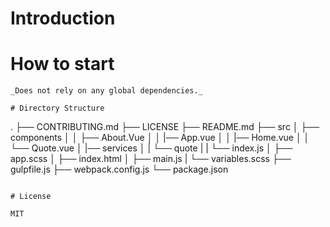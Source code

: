 # Introduction



# How to start


```
_Does not rely on any global dependencies._

# Directory Structure

```
.
├── CONTRIBUTING.md
├── LICENSE
├── README.md
├── src
│   ├── components
│   │   ├── About.Vue
│   │   |── App.vue
│   │   |── Home.vue
│   │   └── Quote.vue
│   |── services
│   |    └── quote
|   |       └── index.js
│   ├── app.scss
│   ├── index.html
│   ├── main.js
|   └── variables.scss
├── gulpfile.js
├── webpack.config.js
└── package.json
```

# License

MIT

